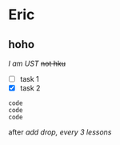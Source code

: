 # Eric 

## hoho


*I am UST* ~~not hku~~

- [ ] task 1
- [x] task 2

```
code
code
code
```

after *add drop, every 3 lessons*
